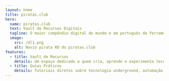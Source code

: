 ```yaml
---
layout: home
title: piratas.club
hero:
  name: piratas.club
  text: Vault de Recursos Digitais
  tagline: O maior compêndio digital do mundo e em português de ferramentas, guias e conhecimentos essenciais para a cultura hacker.
  image:
    src: /dl1.png
    alt: Navio pirata RD do piratas.club
features:
  - title: Vault de Recursos
    details: Um espaço dedicado a quem cria, aprende e experimenta tecnologia. Aqui você encontra ferramentas, guias e materiais organizados para impulsionar seus projetos.
  - title: Guias Práticos
    details: Tutoriais diretos sobre tecnologia underground, automação e cultura hacker. Aprenda truques, métodos e ferramentas que ampliam seus limites digitais.
---
```


<script setup>
import { onMounted } from 'vue'

onMounted(() => {
  setTimeout(() => {
    // Buscar todos os cards de features
    const featureCards = document.querySelectorAll('.VPFeature')
    
    featureCards.forEach((card) => {
      // Buscar o título para identificar qual card é qual
      const titleElement = card.querySelector('h2, .title, h3')
      const title = titleElement ? titleElement.textContent.trim() : ''
      
      let iconSrc = ''
      let altText = ''
      
      if (title.includes('Vault')) {
        iconSrc = '/nerd.png'
        altText = 'Vault de Recursos'
      } else if (title.includes('Guias')) {
        iconSrc = '/hack1.png'
        altText = 'Guias Práticos'
      }
      
      if (iconSrc) {
        let iconElement = card.querySelector('.icon')
        if (!iconElement) {
          iconElement = document.createElement('div')
          iconElement.className = 'icon'
          card.insertBefore(iconElement, card.firstChild)
        }
        iconElement.innerHTML = `<img src="${iconSrc}" alt="${altText}" class="feature-icon" style="width: 64px; height: 64px; display: block; margin: 16px auto 16px auto;">`
      }
    })
  }, 500)
})
</script>

<style>
/* Replicando o efeito da logo dl1.png para os ícones */
.feature-icon {
  position: relative;
  z-index: 2;
  transition: transform 0.25s ease;
}

/* Glow colorido atrás dos ícones (igual ao da logo) */
.icon::before {
  content: "";
  position: absolute;
  width: 80px;
  height: 80px;
  top: 50%;
  left: 50%;
  transform: translate(-50%, -50%);
  pointer-events: none;
  z-index: 0;

  /* Mesmo gradiente da logo, mas menor */
  background:
    radial-gradient(
      circle at 55% 45%,
      rgba(155, 60, 255, 0.55) 0%,   /* #9B3CFF violeta */
      rgba(0, 183, 199, 0.45) 40%,   /* #00B7C7 ciano */
      rgba(0, 0, 0, 0) 70%
    );
  filter: blur(8px);
}

/* Efeito hover sutil (igual ao da logo) */
.feature-icon:hover {
  transform: scale(1.05);
}

/* Garantir que o container do ícone tenha posição relativa */
.icon {
  position: relative;
  z-index: 1;
}
</style>